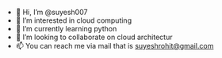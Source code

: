 - 👋 Hi, I’m @suyesh007
- 👀 I’m interested in cloud computing
- 🌱 I’m currently learning python
- 💞️ I’m looking to collaborate on cloud architectur
- 📫 You can reach me via mail that is suyeshrohit@gmail.com

<!---
suyesh007/suyesh007 is a ✨ special ✨ repository because its `README.md` (this file) appears on your GitHub profile.
You can click the Preview link to take a look at your changes.
--->
